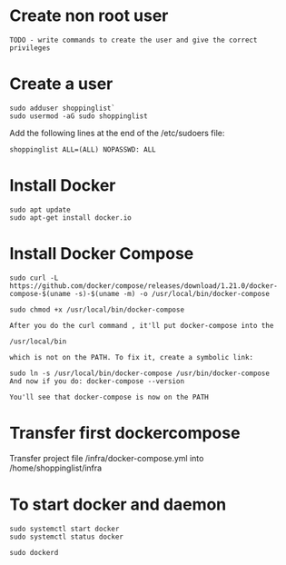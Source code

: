 # Create non root user

```
TODO - write commands to create the user and give the correct privileges
```



# Create a user
```
sudo adduser shoppinglist`
sudo usermod -aG sudo shoppinglist
```

Add the following lines at the end of the /etc/sudoers file:
```
shoppinglist ALL=(ALL) NOPASSWD: ALL
```

# Install Docker

```
sudo apt update
sudo apt-get install docker.io
```

# Install Docker Compose

```
sudo curl -L https://github.com/docker/compose/releases/download/1.21.0/docker-compose-$(uname -s)-$(uname -m) -o /usr/local/bin/docker-compose

sudo chmod +x /usr/local/bin/docker-compose

After you do the curl command , it'll put docker-compose into the

/usr/local/bin

which is not on the PATH. To fix it, create a symbolic link:

sudo ln -s /usr/local/bin/docker-compose /usr/bin/docker-compose
And now if you do: docker-compose --version

You'll see that docker-compose is now on the PATH
```
# Transfer first dockercompose

Transfer project file /infra/docker-compose.yml into /home/shoppinglist/infra

# To start docker and daemon
```
sudo systemctl start docker
sudo systemctl status docker

sudo dockerd
```